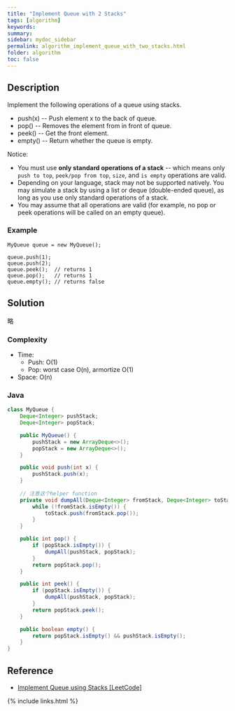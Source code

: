 ```yaml
---
title: "Implement Queue with 2 Stacks"
tags: [algorithm]
keywords:
summary:
sidebar: mydoc_sidebar
permalink: algorithm_implement_queue_with_two_stacks.html
folder: algorithm
toc: false
---
```


## Description
Implement the following operations of a queue using stacks.
* push(x) -- Push element x to the back of queue.
* pop() -- Removes the element from in front of queue.
* peek() -- Get the front element.
* empty() -- Return whether the queue is empty.

Notice:
* You must use **only standard operations of a stack** -- which means only `push to top`, `peek/pop from top`, `size`, and `is empty` operations are valid.
* Depending on your language, stack may not be supported natively. You may simulate a stack by using a list or deque (double-ended queue), as long as you use only standard operations of a stack.
* You may assume that all operations are valid (for example, no pop or peek operations will be called on an empty queue).

### Example
```
MyQueue queue = new MyQueue();

queue.push(1);
queue.push(2);  
queue.peek();  // returns 1
queue.pop();   // returns 1
queue.empty(); // returns false
```

## Solution
略

### Complexity
* Time: 
  * Push: O(1)
  * Pop: worst case O(n), armortize O(1)
* Space: O(n)

### Java
```java
class MyQueue {
    Deque<Integer> pushStack;
    Deque<Integer> popStack;

    public MyQueue() {
        pushStack = new ArrayDeque<>();
        popStack = new ArrayDeque<>();
    }

    public void push(int x) {
        pushStack.push(x);
    }
    
    // 注意这个helper function
    private void dumpAll(Deque<Integer> fromStack, Deque<Integer> toStack) {
        while (!fromStack.isEmpty()) {
            toStack.push(fromStack.pop());
        }
    }

    public int pop() {
        if (popStack.isEmpty()) {
            dumpAll(pushStack, popStack);
        }
        return popStack.pop();
    }

    public int peek() {
        if (popStack.isEmpty()) {
            dumpAll(pushStack, popStack);
        }
        return popStack.peek();
    }

    public boolean empty() {
        return popStack.isEmpty() && pushStack.isEmpty();
    }
}
```

## Reference
* [Implement Queue using Stacks [LeetCode]](https://leetcode.com/problems/implement-queue-using-stacks/description/)

{% include links.html %}
